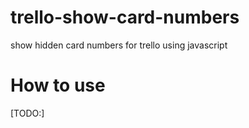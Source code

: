# trello-show-card-numbers
show hidden card numbers for trello using javascript

# How to use
[TODO:]
